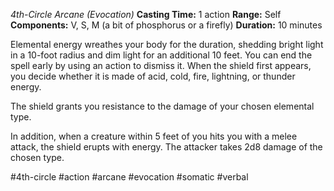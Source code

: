 *4th-Circle Arcane (Evocation)*
**Casting Time:** 1 action
**Range:** Self
**Components:** V, S, M (a bit of phosphorus or a firefly)
**Duration:** 10 minutes

Elemental energy wreathes your body for the duration, shedding bright light in a 10-foot radius and dim light for an additional 10 feet. You can end the spell early by using an action to dismiss it. When the shield first appears, you decide whether it is made of acid, cold, fire, lightning, or thunder energy.

The shield grants you resistance to the damage of your chosen elemental type.

In addition, when a creature within 5 feet of you hits you with a melee attack, the shield erupts with energy. The attacker takes 2d8 damage of the chosen type.

#4th-circle #action #arcane #evocation #somatic #verbal

